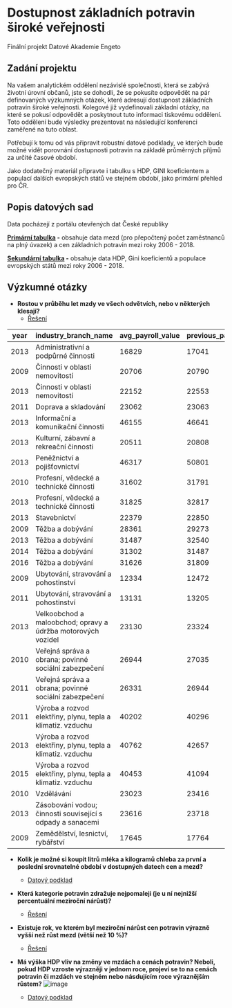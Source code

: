 # Dostupnost základních potravin široké veřejnosti
Finální projekt Datové Akademie Engeto
## Zadání projektu
Na vašem analytickém oddělení nezávislé společnosti, která se zabývá životní úrovní občanů, jste se dohodli, že se pokusíte odpovědět na pár definovaných výzkumných otázek, které adresují dostupnost základních potravin široké veřejnosti. Kolegové již vydefinovali základní otázky, na které se pokusí odpovědět a poskytnout tuto informaci tiskovému oddělení. Toto oddělení bude výsledky prezentovat na následující konferenci zaměřené na tuto oblast.

Potřebují k tomu od vás připravit robustní datové podklady, ve kterých bude možné vidět porovnání dostupnosti potravin na základě průměrných příjmů za určité časové období.

Jako dodatečný materiál připravte i tabulku s HDP, GINI koeficientem a populací dalších evropských států ve stejném období, jako primární přehled pro ČR.
## Popis datových sad
Data pocházejí z portálu otevřených dat České republiky

**[Primární tabulka](/primary_table.sql) -** obsahuje data mezd (pro přepočtený počet zaměstnanců na plný úvazek) a cen základních potravin mezi roky 2006 - 2018.

**[Sekundární tabulka](/secondary_table.sql) -** obsahuje data HDP, Gini koeficientů a populace evropských států mezi roky 2006 - 2018.

## Výzkumné otázky

- **Rostou v průběhu let mzdy ve všech odvětvích, nebo v některých klesají?**
  - [Řešení](/q1.sql)

|year|industry_branch_name|avg_payroll_value|previous_payroll|is_rising|
|----|--------------------|-----------------|----------------|---------|
|2013|Administrativní a podpůrné činnosti|16829|17041|0|
|2009|Činnosti v oblasti nemovitostí|20706|20790|0|
|2013|Činnosti v oblasti nemovitostí|22152|22553|0|
|2011|Doprava a skladování|23062|23063|0|
|2013|Informační a komunikační činnosti|46155|46641|0|
|2013|Kulturní, zábavní a rekreační činnosti|20511|20808|0|
|2013|Peněžnictví a pojišťovnictví|46317|50801|0|
|2010|Profesní, vědecké a technické činnosti|31602|31791|0|
|2013|Profesní, vědecké a technické činnosti|31825|32817|0|
|2013|Stavebnictví|22379|22850|0|
|2009|Těžba a dobývání|28361|29273|0|
|2013|Těžba a dobývání|31487|32540|0|
|2014|Těžba a dobývání|31302|31487|0|
|2016|Těžba a dobývání|31626|31809|0|
|2009|Ubytování, stravování a pohostinství|12334|12472|0|
|2011|Ubytování, stravování a pohostinství|13131|13205|0|
|2013|Velkoobchod a maloobchod; opravy a údržba motorových vozidel|23130|23324|0|
|2010|Veřejná správa a obrana; povinné sociální zabezpečení|26944|27035|0|
|2011|Veřejná správa a obrana; povinné sociální zabezpečení|26331|26944|0|
|2011|Výroba a rozvod elektřiny, plynu, tepla a klimatiz. vzduchu|40202|40296|0|
|2013|Výroba a rozvod elektřiny, plynu, tepla a klimatiz. vzduchu|40762|42657|0|
|2015|Výroba a rozvod elektřiny, plynu, tepla a klimatiz. vzduchu|40453|41094|0|
|2010|Vzdělávání|23023|23416|0|
|2013|Zásobování vodou; činnosti související s odpady a sanacemi|23616|23718|0|
|2009|Zemědělství, lesnictví, rybářství|17645|17764|0|
  
- **Kolik je možné si koupit litrů mléka a kilogramů chleba za první a poslední srovnatelné období v dostupných datech cen a mezd?**

  - [Datový podklad](/q2.sql)
- **Která kategorie potravin zdražuje nejpomaleji (je u ní nejnižší percentuální meziroční nárůst)?**
  - [Řešení](/q3.sql)
- **Existuje rok, ve kterém byl meziroční nárůst cen potravin výrazně vyšší než růst mezd (větší než 10 %)?**
  - [Řešení](q4.sql)
- **Má výška HDP vliv na změny ve mzdách a cenách potravin? Neboli, pokud HDP vzroste výrazněji v jednom roce, projeví se to na cenách potravin či mzdách ve stejném nebo násdujícím roce výraznějším růstem?**
![image](https://github.com/JanPelisek/SQL_project_engeto_2023/assets/52496899/2a2e2364-2bc6-49e4-bc32-985d4fea9f88)
  - [Datový podklad](q5.sql)

